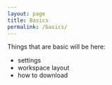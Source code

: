 ```yaml
---
layout: page
title: Basics
permalink: /basics/
---
```


Things that are basic will be here:

  * settings
  * workspace layout
  * how to download
